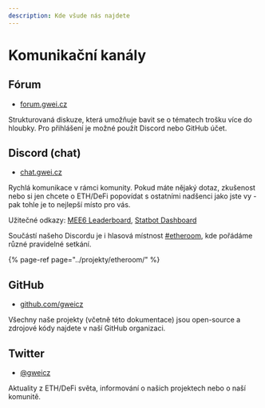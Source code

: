 ```yaml
---
description: Kde všude nás najdete
---
```


# Komunikační kanály

## Fórum

* [forum.gwei.cz](https://forum.gwei.cz/)

Strukturovaná diskuze, která umožňuje bavit se o tématech trošku více do hloubky. Pro přihlášení je možné použít Discord nebo GitHub účet.

## Discord \(chat\)

* [chat.gwei.cz](https://discord.gg/FpxwbnM)

Rychlá komunikace v rámci komunity. Pokud máte nějaký dotaz, zkušenost nebo si jen chcete o ETH/DeFi popovídat s ostatními nadšenci jako jste vy - pak tohle je to nejlepší místo pro vás.

Užitečné odkazy: [MEE6 Leaderboard](https://mee6.xyz/leaderboard/677477899464343582), [Statbot Dashboard](https://statbot.net/dashboard/677477899464343582)

Součástí našeho Discordu je i hlasová místnost [\#etheroom](../projekty/etheroom/), kde pořádáme různé pravidelné setkání.

{% page-ref page="../projekty/etheroom/" %}

## GitHub

* [github.com/gweicz](https://github.com/gweicz)

Všechny naše projekty \(včetně této dokumentace\) jsou open-source a zdrojové kódy najdete v naší GitHub organizaci.

## Twitter

* [@gweicz](https://twitter.com/gweicz)

Aktuality z ETH/DeFi světa, informování o našich projektech nebo o naší komunitě.

## 


